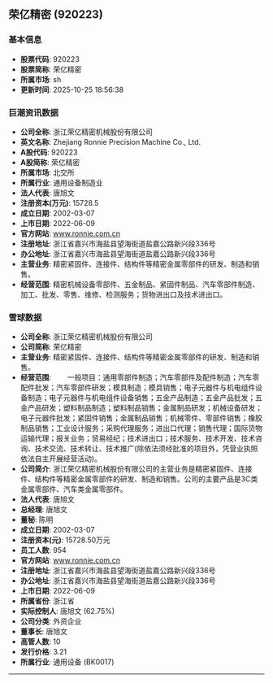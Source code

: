 ## 荣亿精密 (920223)

### 基本信息

- **股票代码**: 920223
- **股票简称**: 荣亿精密
- **所属市场**: sh
- **更新时间**: 2025-10-25 18:56:38

### 巨潮资讯数据

- **公司全称**: 浙江荣亿精密机械股份有限公司
- **英文名称**: Zhejiang Ronnie Precision Machine Co., Ltd.
- **A股代码**: 920223
- **A股简称**: 荣亿精密
- **所属市场**: 北交所
- **所属行业**: 通用设备制造业
- **法人代表**: 唐旭文
- **注册资本(万元)**: 15728.5
- **成立日期**: 2002-03-07
- **上市日期**: 2022-06-09
- **官方网站**: www.ronnie.com.cn
- **注册地址**: 浙江省嘉兴市海盐县望海街道盐嘉公路新兴段336号
- **办公地址**: 浙江省嘉兴市海盐县望海街道盐嘉公路新兴段336号
- **主营业务**: 精密紧固件、连接件、结构件等精密金属零部件的研发、制造和销售。
- **经营范围**: 精密机械设备零部件、五金制品、紧固件制品、汽车零部件制造、加工、批发、零售、维修、检测服务；货物进出口及技术进出口。

### 雪球数据

- **公司全称**: 浙江荣亿精密机械股份有限公司
- **公司简称**: 荣亿精密
- **主营业务**: 精密紧固件、连接件、结构件等精密金属零部件的研发、制造和销售。
- **经营范围**: 　　一般项目：通用零部件制造；汽车零部件及配件制造；汽车零配件批发；汽车零部件研发；模具制造；模具销售；电子元器件与机电组件设备制造；电子元器件与机电组件设备销售；五金产品制造；五金产品批发；五金产品研发；塑料制品制造；塑料制品销售；金属制品研发；机械设备研发；电子元器件批发；紧固件销售；金属制品销售；机械零件、零部件销售；橡胶制品销售；工业设计服务；采购代理服务；进出口代理；销售代理；国际货物运输代理；报关业务；贸易经纪；技术进出口；技术服务、技术开发、技术咨询、技术交流、技术转让、技术推广(除依法须经批准的项目外，凭营业执照依法自主开展经营活动)。
- **公司简介**: 浙江荣亿精密机械股份有限公司的主营业务是精密紧固件、连接件、结构件等精密金属零部件的研发、制造和销售。公司的主要产品是3C类金属零部件、汽车类金属零部件。
- **法人代表**: 唐旭文
- **总经理**: 唐旭文
- **董秘**: 陈明
- **成立日期**: 2002-03-07
- **注册资本(元)**: 15728.50万元
- **员工人数**: 954
- **官方网站**: www.ronnie.com.cn
- **注册地址**: 浙江省嘉兴市海盐县望海街道盐嘉公路新兴段336号
- **办公地址**: 浙江省嘉兴市海盐县望海街道盐嘉公路新兴段336号
- **上市日期**: 2022-06-09
- **所属省份**: 浙江省
- **实际控制人**: 唐旭文 (62.75%)
- **公司分类**: 外资企业
- **董事长**: 唐旭文
- **高管人数**: 10
- **发行价格**: 3.21
- **所属行业**: 通用设备 (BK0017)

---